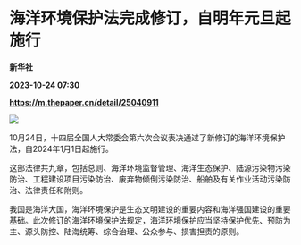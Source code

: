 # 海洋环境保护法完成修订，自明年元旦起施行
**新华社**

**2023-10-24 07:30**

**https://m.thepaper.cn/detail/25040911**

![](https://imagecloud.thepaper.cn/thepaper/image/275/405/769.jpg)

10月24日，十四届全国人大常委会第六次会议表决通过了新修订的海洋环境保护法，自2024年1月1日起施行。

这部法律共九章，包括总则、海洋环境监督管理、海洋生态保护、陆源污染物污染防治、工程建设项目污染防治、废弃物倾倒污染防治、船舶及有关作业活动污染防治、法律责任和附则。

我国是海洋大国，海洋环境保护是生态文明建设的重要内容和海洋强国建设的重要基础。此次修订的海洋环境保护法规定，海洋环境保护应当坚持保护优先、预防为主、源头防控、陆海统筹、综合治理、公众参与、损害担责的原则。